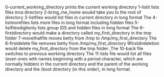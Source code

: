 0-current_workimg_directory prints the current working directory
1-listit lists files inna directory
2-bring_me_home woukd take you to the root of directory
3-listfiles would list files in current directory in long format
The 4-listmorefiles lists more files in long format including hidden files
5-listfilesdigitonly lists group IDS and hidden files in long format
The 6-firstdirectory would make a directory called my_first_directory in the tmp folder
7-movethatfile moves betty from /tmp to /tmp/my_first_directory
The 8-firstdelete file removes betty from /tmp/my_first_directory
9firstdirdeletion would delete my_first_directory from the tmp folder
,The 10-back file switches to previous workimg directory
The 11-lists file would list all files (even ones with names beginning with a period character, which are normally hidden) in the current directory and the parent of the working directory and the /boot directory (in this order), in long format.
